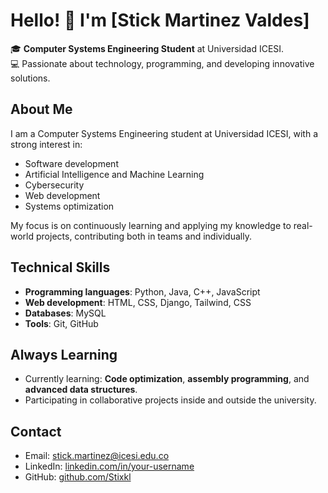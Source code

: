 # Hello! 👋 I'm [Stick Martinez Valdes]

🎓 **Computer Systems Engineering Student** at Universidad ICESI.  
💻 Passionate about technology, programming, and developing innovative solutions.

## About Me

I am a Computer Systems Engineering student at Universidad ICESI, with a strong interest in:

- Software development
- Artificial Intelligence and Machine Learning
- Cybersecurity
- Web development
- Systems optimization

My focus is on continuously learning and applying my knowledge to real-world projects, contributing both in teams and individually.

## Technical Skills

- **Programming languages**: Python, Java, C++, JavaScript
- **Web development**: HTML, CSS, Django, Tailwind, CSS
- **Databases**: MySQL
- **Tools**: Git, GitHub

## Always Learning

- Currently learning: **Code optimization**, **assembly programming**, and **advanced data structures**.
- Participating in collaborative projects inside and outside the university.

## Contact

- Email: stick.martinez@icesi.edu.co
- LinkedIn: [linkedin.com/in/your-username](https://linkedin.com/in/your-username)
- GitHub: [github.com/Stixkl](https://github.com/Stixkl)

